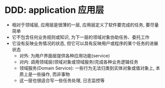 # DDD: application 应用层

- 相对于领域层, 应用层是很薄的一层, 应用层定义了软件要完成的任务, 要尽量简单
- 它不包含任何业务规则或知识, 为下一层的领域对象协助任务、委托工作
- 它没有反映业务情况的状态, 但它可以具有反映用户或程序的某个任务的进展状态
    - 对外: 为用户界面层提供各种应用功能(service)
    - 对内: 调用领域层(领域对象或领域服务)完成各种业务逻辑任务
    - 领域服务(Domain Service): 一些行为无法归类到实体对象或值对象上, 本质上是一些操作, 而非事物
    - 这一层也很适合写一些任务处理, 日志监控等
